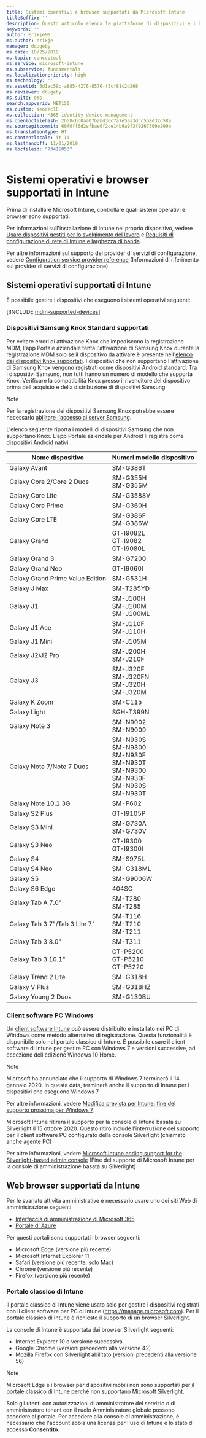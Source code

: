 ```yaml
---
title: Sistemi operativi e browser supportati da Microsoft Intune
titleSuffix: ''
description: Questo articolo elenca le piattaforme di dispositivi e i browser supportati per la gestione dei dispositivi in Intune.
keywords: ''
author: ErikjeMS
ms.author: erikje
manager: dougeby
ms.date: 10/25/2019
ms.topic: conceptual
ms.service: microsoft-intune
ms.subservice: fundamentals
ms.localizationpriority: high
ms.technology: ''
ms.assetid: 5d1ac59c-a885-4276-8576-f3cf81c2d268
ms.reviewer: dougeby
ms.suite: ems
search.appverid: MET150
ms.custom: seodec18
ms.collection: M365-identity-device-management
ms.openlocfilehash: 2b58cbd0aa07babd36c7a7e5aa3dcc5b8d32d58a
ms.sourcegitcommit: 60f0ff6d2efbae0f2ce14b9a9f3f9267309e209b
ms.translationtype: HT
ms.contentlocale: it-IT
ms.lasthandoff: 11/01/2019
ms.locfileid: "73415053"
---
```

# <a name="supported-operating-systems-and-browsers-in-intune"></a>Sistemi operativi e browser supportati in Intune

Prima di installare Microsoft Intune, controllare quali sistemi operativi e browser sono supportati.

Per informazioni sull'installazione di Intune nel proprio dispositivo, vedere [Usare dispositivi gestiti per lo svolgimento del lavoro](https://docs.microsoft.com/intune-user-help/company-portal-frequently-asked-questions) e [Requisiti di configurazione di rete di Intune e larghezza di banda](network-bandwidth-use.md).

Per altre informazioni sul supporto del provider di servizi di configurazione, vedere [Configuration service provider reference](https://docs.microsoft.com/windows/client-management/mdm/configuration-service-provider-reference) (Informazioni di riferimento sul provider di servizi di configurazione).

## <a name="intune-supported-operating-systems"></a>Sistemi operativi supportati di Intune

È possibile gestire i dispositivi che eseguono i sistemi operativi seguenti:

[!INCLUDE [mdm-supported-devices](../includes/mdm-supported-devices.md)]

### <a name="supported-samsung-knox-standard-devices"></a>Dispositivi Samsung Knox Standard supportati

Per evitare errori di attivazione Knox che impediscono la registrazione MDM, l'app Portale aziendale tenta l'attivazione di Samsung Knox durante la registrazione MDM solo se il dispositivo da attivare è presente nell'[elenco dei dispositivi Knox supportati](https://www.samsungknox.com/knox-supported-devices/knox-workspace). I dispositivi che non supportano l'attivazione di Samsung Knox vengono registrati come dispositivi Android standard. Tra i dispositivi Samsung, non tutti hanno un numero di modello che supporta Knox. Verificare la compatibilità Knox presso il rivenditore del dispositivo prima dell'acquisto e della distribuzione di dispositivi Samsung.

> [!NOTE]
> Per la registrazione dei dispositivi Samsung Knox potrebbe essere necessario [abilitare l'accesso ai server Samsung](https://support.samsungknox.com/hc/articles/115013833108-Our-corporate-devices-are-behind-a-firewall-How-do-I-enable-Knox-Workspace-devices-to-contact-Samsung-servers).

L'elenco seguente riporta i modelli di dispositivi Samsung che non supportano Knox. L'app Portale aziendale per Android li registra come dispositivi Android nativi:

| **Nome dispositivo** | **Numeri modello dispositivo** |
| --- | --- |
| Galaxy Avant | SM-G386T |
| Galaxy Core 2/Core 2 Duos | SM-G355H<br>SM-G355M |
| Galaxy Core Lite | SM-G3588V |
| Galaxy Core Prime | SM-G360H |
| Galaxy Core LTE | SM-G386F<br>SM-G386W |
| Galaxy Grand | GT-I9082L<br>GT-I9082<br>GT-I9080L |
| Galaxy Grand 3 | SM-G7200 |
| Galaxy Grand Neo | GT-I9060I |
| Galaxy Grand Prime Value Edition | SM-G531H |
| Galaxy J Max | SM-T285YD |
| Galaxy J1 | SM-J100H<br>SM-J100M<br>SM-J100ML |
| Galaxy J1 Ace | SM-J110F<br>SM-J110H |
| Galaxy J1 Mini | SM-J105M |
| Galaxy J2/J2 Pro | SM-J200H<br>SM-J210F |
| Galaxy J3 | SM-J320F<br>SM-J320FN<br>SM-J320H<br>SM-J320M |
| Galaxy K Zoom | SM-C115 |
| Galaxy Light | SGH-T399N |
| Galaxy Note 3 | SM-N9002<br>SM-N9009 |
| Galaxy Note 7/Note 7 Duos | SM-N930S<br>SM-N9300<br>SM-N930F<br>SM-N930T<br>SM-N9300<br>SM-N930F<br>SM-N930S<br>SM-N930T |
| Galaxy Note 10.1 3G | SM-P602 |
| Galaxy S2 Plus | GT-I9105P |
| Galaxy S3 Mini | SM-G730A<br>SM-G730V |
| Galaxy S3 Neo | GT-I9300<br>GT-I9300I |
| Galaxy S4 | SM-S975L |
| Galaxy S4 Neo | SM-G318ML |
| Galaxy S5 | SM-G9006W |
| Galaxy S6 Edge | 404SC |
| Galaxy Tab A 7.0&quot; | SM-T280<br>SM-T285 |
| Galaxy Tab 3 7&quot;/Tab 3 Lite 7&quot; | SM-T116<br>SM-T210<br>SM-T211 |
| Galaxy Tab 3 8.0&quot; | SM-T311 |
| Galaxy Tab 3 10.1&quot; | GT-P5200<br>GT-P5210<br>GT-P5220 |
| Galaxy Trend 2 Lite | SM-G318H |
| Galaxy V Plus | SM-G318HZ |
| Galaxy Young 2 Duos | SM-G130BU |

### <a name="windows-pc-software-client"></a>Client software PC Windows

Un [client software Intune](manage-windows-pcs-with-microsoft-intune.md) può essere distribuito e installato nei PC di Windows come metodo alternativo di registrazione. Questa funzionalità è disponibile solo nel portale classico di Intune. È possibile usare il client software di Intune per gestire PC con Windows 7 e versioni successive, ad eccezione dell'edizione Windows 10 Home.

> [!Note]
> Microsoft ha annunciato che il supporto di Windows 7 terminerà il 14 gennaio 2020. In questa data, terminerà anche il supporto di Intune per i dispositivi che eseguono Windows 7.
>
> Per altre informazioni, vedere [Modifica prevista per Intune: fine del supporto prossima per Windows 7](https://docs.microsoft.com/intune/fundamentals/whats-new#intune-plan-for-change-nearing-end-of-support-for-windows-7)
>
> Microsoft Intune ritirerà il supporto per la console di Intune basata su Silverlight il 15 ottobre 2020. Questo ritiro include l'interruzione del supporto per il client software PC configurato della console Silverlight (chiamato anche agente PC)
>
> Per altre informazioni, vedere [Microsoft Intune ending support for the Silverlight-based admin console](https://techcommunity.microsoft.com/t5/Intune-Customer-Success/Take-Action-Microsoft-Intune-ending-support-for-the-Silverlight/ba-p/916249) (Fine del supporto di Microsoft Intune per la console di amministrazione basata su Silverlight)

<!--  ### Exchange ActiveSync management

You can manage [Exchange ActiveSync devices](../enrollment/device-enrollment.md#mobile-device-management-with-exchange-activesync-and-intune) from the Intune console. This option provides a limited set of management capabilities when compared to the other methods. See [Capabilities of built-in Mobile Device Management in Office 365](https://support.office.com/article/Capabilities-of-built-in-Mobile-Device-Management-for-Office-365-a1da44e5-7475-4992-be91-9ccec25905b0) for a list of supported devices.  -->

## <a name="intune-supported-web-browsers"></a>Web browser supportati da Intune

Per le svariate attività amministrative è necessario usare uno dei siti Web di amministrazione seguenti.

- [Interfaccia di amministrazione di Microsoft 365](https://go.microsoft.com/fwlink/p/?LinkId=698854)
- [Portale di Azure](https://portal.azure.com/)

Per questi portali sono supportati i browser seguenti:

- Microsoft Edge (versione più recente)
- Microsoft Internet Explorer 11
- Safari (versione più recente, solo Mac)
- Chrome (versione più recente)
- Firefox (versione più recente)

### <a name="intune-classic-portal"></a>Portale classico di Intune

Il portale classico di Intune viene usato solo per gestire i dispositivi registrati con il client software per PC di Intune (https://manage.microsoft.com). Per il portale classico di Intune è richiesto il supporto di un browser Silverlight.

La console di Intune è supportata dai browser Silverlight seguenti:

- Internet Explorer 10 o versione successiva
- Google Chrome (versioni precedenti alla versione 42)
- Mozilla Firefox con Silverlight abilitato (versioni precedenti alla versione 56)

> [!Note]
> Microsoft Edge e i browser per dispositivi mobili non sono supportati per il portale classico di Intune perché non supportano [Microsoft Silverlight](https://msdn.microsoft.com/library/cc838158(v=vs.95).aspx).

Solo gli utenti con autorizzazioni di amministratore del servizio o di amministratore tenant con il ruolo Amministratore globale possono accedere al portale. Per accedere alla console di amministrazione, è necessario che l'account abbia una licenza per l'uso di Intune e lo stato di accesso **Consentito**.
